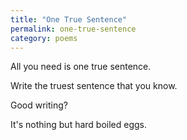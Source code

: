 ```yaml
---
title: "One True Sentence"
permalink: one-true-sentence
category: poems
---
```


All you need is one true sentence.

Write the truest sentence that you know.

Good writing?

It's nothing but hard boiled eggs.
